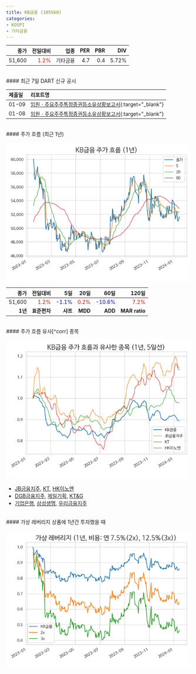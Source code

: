 ```yaml
---
title: KB금융 (105560)
categories:
- KOSPI
- 기타금융
---
```


|**종가**|**전일대비**|**업종**|**PER**|**PBR**|**DIV**|
|-------:|-----------:|-------:|------:|------:|------:|
|51,600|<span style="color: red">1.2%</span>|기타금융|4.7|0.4|5.72%|

<!-- more -->

<br>
#### 최근 7일 DART 신규 공시


|**제출일**|**리포트명**|
|:-----|:-------|
|01-09|[임원ㆍ주요주주특정증권등소유상황보고서](https://dart.fss.or.kr/dsaf001/main.do?rcpNo=20240109000008){:target="_blank"}|
|01-08|[임원ㆍ주요주주특정증권등소유상황보고서](https://dart.fss.or.kr/dsaf001/main.do?rcpNo=20240108000553){:target="_blank"}|

<br>
#### 주가 흐름 (최근 1년)

![105560](/assets/images/stock/105560.png)

|**종가**|**전일대비**|**5일**|**20일**|**60일**|**120일**|
|---:|-------:|--:|---:|---:|----:|
|51,600|<span style="color: red">1.2%</span>|<span style="color: blue">-1.1%</span>|<span style="color: red">0.2%</span>|<span style="color: blue">-10.6%</span>|<span style="color: red">7.2%</span>|
|**1년**|**표준편차**|**샤프**|**MDD**|**ADD**|**MAR ratio**|

<br>
#### 주가 흐름 유사[^corr] 종목

![105560](/assets/images/stock/105560_corr.png)

- [JB금융지주](/175330/), [KT](/030200/), [HK이노엔](/195940/)
- [DGB금융지주](/139130/), [제일기획](/030000/), [KT&G](/033780/)
- [기업은행](/024110/), [삼성생명](/032830/), [우리금융지주](/316140/)

<br>
#### 가상 레버리지 상품에 1년간 투자했을 때

![105560](/assets/images/stock/105560_2x.png)

[^krxdata]: KRX 데이터에 기반하였습니다.
[^corr]: 상관계수를 이용하여 분석하였습니다.